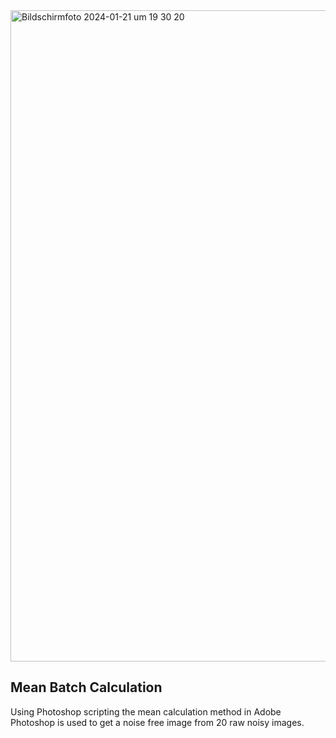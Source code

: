 <img width="1042" alt="Bildschirmfoto 2024-01-21 um 19 30 20" src="https://github.com/rflepp/Photoshop-Scripting-Mean-Batch-Processing/assets/48092685/6d850aac-54f7-4355-b690-300a511fe88d">

## Mean Batch Calculation
Using Photoshop scripting the mean calculation method in Adobe Photoshop is used to get a noise free image from 20 raw noisy images.

